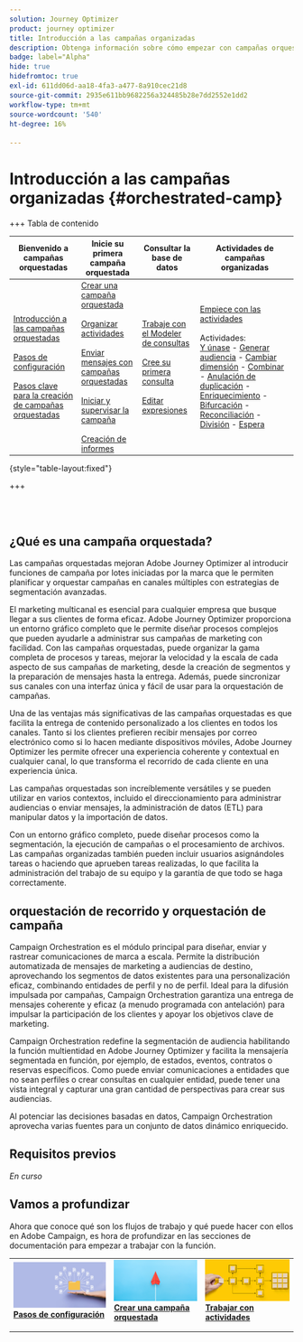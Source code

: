```yaml
---
solution: Journey Optimizer
product: journey optimizer
title: Introducción a las campañas organizadas
description: Obtenga información sobre cómo empezar con campañas orquestadas
badge: label="Alpha"
hide: true
hidefromtoc: true
exl-id: 611dd06d-aa18-4fa3-a477-8a910cec21d8
source-git-commit: 2935e611bb9682256a324485b28e7dd2552e1dd2
workflow-type: tm+mt
source-wordcount: '540'
ht-degree: 16%

---
```


# Introducción a las campañas organizadas {#orchestrated-camp}


+++ Tabla de contenido

| Bienvenido a campañas orquestadas | Inicie su primera campaña orquestada | Consultar la base de datos | Actividades de campañas organizadas |
|---|---|---|---|
| [Introducción a las campañas orquestadas](gs-orchestrated-campaigns.md)<br/><br/>[Pasos de configuración](configuration-steps.md)<br/><br/>[Pasos clave para la creación de campañas orquestadas](gs-campaign-creation.md) | [Crear una campaña orquestada](create-orchestrated-campaign.md)<br/><br/>[Organizar actividades](orchestrate-activities.md)<br/><br/>[Enviar mensajes con campañas orquestadas](send-messages.md)<br/><br/>[Iniciar y supervisar la campaña](start-monitor-campaigns.md)<br/><br/>[Creación de informes](reporting-campaigns.md) | [Trabaje con el Modeler de consultas](orchestrated-query-modeler.md)<br/><br/>[Cree su primera consulta](build-query.md)<br/><br/>[Editar expresiones](edit-expressions.md) | [Empiece con las actividades](activities/about-activities.md)<br/><br/>Actividades:<br/>[Y únase](activities/and-join.md) - [Generar audiencia](activities/build-audience.md) - [Cambiar dimensión](activities/change-dimension.md) - [Combinar](activities/combine.md) - [Anulación de duplicación](activities/deduplication.md) - [Enriquecimiento](activities/enrichment.md) - [Bifurcación](activities/fork.md) - [Reconciliación](activities/reconciliation.md) - [División](activities/split.md) - [Espera](activities/wait.md) |

{style="table-layout:fixed"}

+++

<br/><br/>

## ¿Qué es una campaña orquestada?

Las campañas orquestadas mejoran Adobe Journey Optimizer al introducir funciones de campaña por lotes iniciadas por la marca que le permiten planificar y orquestar campañas en canales múltiples con estrategias de segmentación avanzadas.

El marketing multicanal es esencial para cualquier empresa que busque llegar a sus clientes de forma eficaz. Adobe Journey Optimizer proporciona un entorno gráfico completo que le permite diseñar procesos complejos que pueden ayudarle a administrar sus campañas de marketing con facilidad. Con las campañas orquestadas, puede organizar la gama completa de procesos y tareas, mejorar la velocidad y la escala de cada aspecto de sus campañas de marketing, desde la creación de segmentos y la preparación de mensajes hasta la entrega. Además, puede sincronizar sus canales con una interfaz única y fácil de usar para la orquestación de campañas.

Una de las ventajas más significativas de las campañas orquestadas es que facilita la entrega de contenido personalizado a los clientes en todos los canales. Tanto si los clientes prefieren recibir mensajes por correo electrónico como si lo hacen mediante dispositivos móviles, Adobe Journey Optimizer les permite ofrecer una experiencia coherente y contextual en cualquier canal, lo que transforma el recorrido de cada cliente en una experiencia única.

Las campañas orquestadas son increíblemente versátiles y se pueden utilizar en varios contextos, incluido el direccionamiento para administrar audiencias o enviar mensajes, la administración de datos (ETL) para manipular datos y la importación de datos.

Con un entorno gráfico completo, puede diseñar procesos como la segmentación, la ejecución de campañas o el procesamiento de archivos. Las campañas organizadas también pueden incluir usuarios asignándoles tareas o haciendo que aprueben tareas realizadas, lo que facilita la administración del trabajo de su equipo y la garantía de que todo se haga correctamente.

## orquestación de recorrido y orquestación de campaña

Campaign Orchestration es el módulo principal para diseñar, enviar y rastrear comunicaciones de marca a escala. Permite la distribución automatizada de mensajes de marketing a audiencias de destino, aprovechando los segmentos de datos existentes para una personalización eficaz, combinando entidades de perfil y no de perfil. Ideal para la difusión impulsada por campañas, Campaign Orchestration garantiza una entrega de mensajes coherente y eficaz (a menudo programada con antelación) para impulsar la participación de los clientes y apoyar los objetivos clave de marketing.

Campaign Orchestration redefine la segmentación de audiencia habilitando la función multientidad en Adobe Journey Optimizer y facilita la mensajería segmentada en función, por ejemplo, de estados, eventos, contratos o reservas específicos. Como puede enviar comunicaciones a entidades que no sean perfiles o crear consultas en cualquier entidad, puede tener una vista integral y capturar una gran cantidad de perspectivas para crear sus audiencias.

Al potenciar las decisiones basadas en datos, Campaign Orchestration aprovecha varias fuentes para un conjunto de datos dinámico enriquecido.

## Requisitos previos

*En curso*

<!--prerequisites & permissions-->

## Vamos a profundizar

Ahora que conoce qué son los flujos de trabajo y qué puede hacer con ellos en Adobe Campaign, es hora de profundizar en las secciones de documentación para empezar a trabajar con la función.

<table style="table-layout:fixed"><tr style="border: 0;">
<td>
<a href="gs-campaign-creation.md">
<img alt="Acceso y administración de flujos de trabajo" src="assets/do-not-localize/workflow-access.jpeg">
</a>
<div>
<a href="gs-campaign-creation.md"><strong>Pasos de configuración</strong></a>
</div>
<p>
</td>
<td>
<a href="create-orchestrated-campaign.md">
<img alt="Posible cliente" src="assets/do-not-localize/workflow-create.jpeg">
</a>
<div><a href="create-orchestrated-campaign.md"><strong>Crear una campaña orquestada</strong>
</div>
<p>
</td>
<td>
<a href="activities/about-activities.md">
<img alt="Poco frecuente" src="assets/do-not-localize/workflow-activities.jpeg">
</a>
<div>
<a href="activities/about-activities.md"><strong>Trabajar con actividades</strong></a>
</div>
<p></td>
</tr></table>
